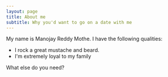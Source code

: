 ```yaml
---
layout: page
title: About me
subtitle: Why you'd want to go on a date with me
---
```


My name is Manojay Reddy Mothe. I have the following qualities:

- I rock a great mustache and beard.
- I'm extremely loyal to my family

What else do you need?

